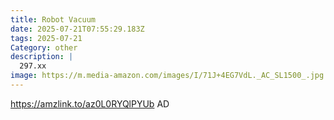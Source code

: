 ```yaml
---
title: Robot Vacuum
date: 2025-07-21T07:55:29.183Z
tags: 2025-07-21
Category: other
description: |
  297.xx
image: https://m.media-amazon.com/images/I/71J+4EG7VdL._AC_SL1500_.jpg
---
```

https://amzlink.to/az0L0RYQlPYUb
AD